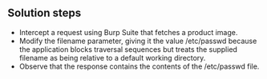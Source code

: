 ## Solution steps

- Intercept a request using Burp Suite that fetches a product image.
- Modify the filename parameter, giving it the value /etc/passwd because the application blocks traversal sequences but treats the supplied filename as being relative to a default working directory.
- Observe that the response contains the contents of the /etc/passwd file.
